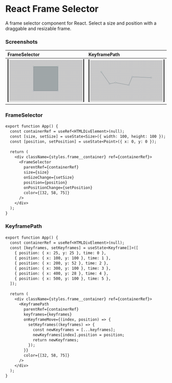 # React Frame Selector

A frame selector component for React.
Select a size and position with a draggable and resizable frame. 

### Screenshots

| FrameSelector                     | KeyframePath                           |
|:----------------------------------|:---------------------------------------|
| ![Screenshot](./assets/frame.gif) | ![Screenshot 2](./assets/keyframe.gif) | 


### FrameSelector

```tsx
export function App() {
  const containerRef = useRef<HTMLDivElement>(null);
  const [size, setSize] = useState<Size>({ width: 100, height: 100 });
  const [position, setPosition] = useState<Point>({ x: 0, y: 0 });
   
  return (
    <div className={styles.frame__container} ref={containerRef}>
      <FrameSelector
        parentRef={containerRef}
        size={size}
        onSizeChange={setSize}
        position={position}
        onPositionChange={setPosition}
        color={[32, 58, 75]}
      />
    </div>
  );
}
```

### KeyframePath

```tsx
export function App() {
  const containerRef = useRef<HTMLDivElement>(null);
  const [keyframes, setKeyframes] = useState<Keyframe[]>([
    { position: { x: 25, y: 25 }, time: 0 },
    { position: { x: 100, y: 100 }, time: 1 },
    { position: { x: 200, y: 52 }, time: 2 },
    { position: { x: 300, y: 100 }, time: 3 },
    { position: { x: 400, y: 28 }, time: 4 },
    { position: { x: 500, y: 100 }, time: 5 },
  ]);
   
  return (
    <div className={styles.frame__container} ref={containerRef}>
      <KeyframePath
        parentRef={containerRef}
        keyframes={keyframes}
        onKeyframeMove={(index, position) => {
          setKeyframes((keyframes) => {
            const newKeyframes = [...keyframes];
            newKeyframes[index].position = position;
            return newKeyframes;
          });
        }}
        color={[32, 58, 75]}
      />
    </div>
  );
}
```